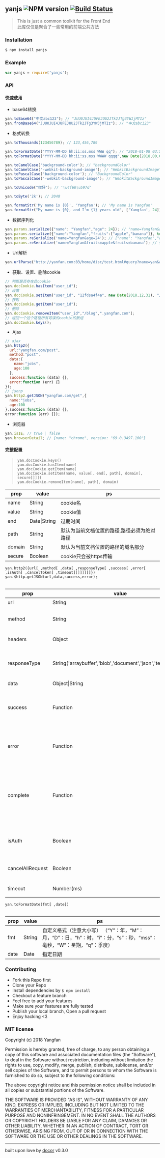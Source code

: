 ## yanjs ![NPM version](https://img.shields.io/npm/v/yanjs.svg?style=flat) [![Build Status](https://travis-ci.org/Yangfan2016/yanjs.svg?branch=master)](https://travis-ci.org/Yangfan2016/yanjs)

> This is just a common toolkit for the Front End  
此库仅仅是聚合了一些常用的前端公共方法

### Installation
```bash
$ npm install yanjs
```

### Example
```js
var yanjs = require('yanjs');
```

### API

#### 快速使用
- base64转换
```js
yan.toBase64("中文abc123"); // "JUU0JUI4JUFEJUU2JTk2JTg3YWJjMTIz"
yan.fromBase64("JUU0JUI4JUFEJUU2JTk2JTg3YWJjMTIz"); // "中文abc123"
```
- 格式转换
```js
yan.toThousands(123456789); // 123,456,789

yan.toFormatDate("YYYY-MM-DD hh:ii:ss.mss WWW qq"); // "2018-01-08 03:50:39.102 星期一 01"
yan.toFormatDate("YYYY-MM-DD hh:ii:ss.mss WWWW qqqq",new Date(2018,00,02)); // "2018-01-02 12:00:00.000 星期二 01"

yan.toCamelCase('background-color'); // "backgroundColor"
yan.toCamelCase('-webkit-background-image'); // "WebkitBackgroundImage"
yan.toPascalCase('background-color'); // "BackgroundColor"
yan.toPascalCase('-webkit-background-image'); // "WebkitBackgroundImage"

yan.toUnicode("你好"); // '\u4f60\u597d'

yan.toByte('2k'); // 2048

yan.formatStr('My name is {0}', 'Yangfan'); // 'My name is Yangfan'
yan.formatStr("My name is {0}, and I'm {1} years old", ['Yangfan', 24]); // "My name is Yangfan, and I'm 24 years old"

```
- 数据序列化

```js
yan.params.serialize({"name": "Yangfan","age": 24}); // 'name=Yangfan&age=24'
yan.params.serialize({"name":"Yangfan","fruits":["apple","banana"]}, true); // 'name=Yangfan&fruits=apple&fruits=banana'
yan.params.reSerialize('name=Yangfan&age=24'); // {"name": "Yangfan","age": "24"}
yan.params.reSerialize('name=Yangfan&fruits=apple&fruits=banana'); // {"name": "Yangfan","fruits": ["apple", "banana"]}
```


- Url解析
```js
yan.urlParse("http://yanfan.com:83/home/disc/test.html#query?name=yan&age=100"); // {protocol: "http", username: "", password: "", host: "yanfan.com:83", port: "83", …}
```

- 获取、设置、删除cookie
```js
// 判断是否存在此cookie
yan.docCookie.hasItem("user_id");
// 设置
yan.docCookie.setItem("user_id", "12fdsa4f4a", new Date(2018,12,31), "/blog", ".yangfan.com", true);
// 获取
yan.docCookie.getItem("user_id");
// 删除
yan.docCookie.removeItem("user_id","/blog",".yangfan.com");
// 返回一个这个路径所有可读的cookie的数组
yan.docCookie.keys();

```

- Ajax
```js
// ajax
yan.http2({
  url:"yangfan.com/post",
  method:"post",
  data:{
    name:"jobs",
    age:100
  },
  success:function (data) {},
  error:function (err) {}
});
// jsonp
yan.http2.getJSON("yangfan.com/get",{
  name:"jobs",
  age:100
},success:function (data) {},
error:function (err) {});
```

- 浏览器
```js
yan.isIE; // true | false
yan.browserDetail; // {name: "chrome", version: "69.0.3497.100"}
```



#### 完整配置

> `yan.docCookie.keys()`  
`yan.docCookie.hasItem(name)`  
`yan.docCookie.getItem(name)`  
`yan.docCookie.setItem(name, value[, end[, path[, domain[, secure]]]])`  
`yan.docCookie.removeItem(name[, path], domain)`  
<table style="width:100%">
  <thead>
    <tr>
      <th>prop</th>
      <th>value</th>
      <th>ps</th>
    </tr>
  </thead>
  <tbody>
    <tr>
      <td>name</td>
      <td>String</td>
      <td>cookie名</td>
    </tr>
    <tr>
      <td>value</td>
      <td>String</td>
      <td>cookie值</td>
    </tr>
    <tr>
      <td>end</td>
      <td>Date|String</td>
      <td>过期时间</td>
    </tr>
    <tr>
      <td>path</td>
      <td>String</td>
      <td>默认为当前文档位置的路径,路径必须为绝对路径</td>
    </tr>
    <tr>
      <td>domain</td>
      <td>String</td>
      <td>默认为当前文档位置的路径的域名部分</td>
    </tr>
    <tr>
      <td>secure</td>
      <td>Boolean</td>
      <td>cookie只会被https传输</td>
    </tr>
  </tbody>
<table>


`yan.http2({url[ ,method[ ,data[ ,responseType[ ,success[ ,error[ ,isAuth[ ,cancelToken[ ,timeout]]]]]]]]})`
`yan.$http.getJSON(url,data,success,error);`
<table style="width:100%">
  <thead>
    <tr>
      <th>prop</th>
      <th>value</th>
      <th>ps</th>
    </tr>
  </thead>
  <tbody>
    <tr>
      <td>url</td>
      <td>String</td>
      <td>请求地址</td>
    </tr>
    <tr>
      <td>method</td>
      <td>String</td>
      <td>请求方法，默认“GET”</td>
    </tr>
    <tr>
      <td>headers</td>
      <td>Object</td>
      <td>请求头信息</td>
    </tr>
    <tr>
      <td>responseType</td>
      <td>String('arraybuffer','blob','document','json','text','stream')</td>
      <td>请求返回数据的类型，默认“json”</td>
    </tr>
    <tr>
      <td>data</td>
      <td>Object|String</td>
      <td>请求数据</td>
    </tr>
    <tr>
      <td>success</td>
      <td>Function</td>
      <td>请求成功的回调，接受一个参数（data）</td>
    </tr>
    <tr>
      <td>error</td>
      <td>Function</td>
      <td>请求失败的回调，接受一个参数（err）</td>
    </tr>
    <tr>
      <td>complete</td>
      <td>Function</td>
      <td>无论成功失败，都会调用次函数，并且在success或error之前执行</td>
    </tr>
    <tr>
      <td>isAuth</td>
      <td>Boolean</td>
      <td>是否添加验证头信息，默认不添加</td>
    </tr>
    <tr>
      <td>cancelAllRequest</td>
      <td>Boolean</td>
      <td>是否取消其他进行中的请求</td>
    </tr>
    <tr>
      <td>timeout</td>
      <td>Number(ms)</td>
      <td>超时（单位毫秒）</td>
    </tr>
  </tbody>
<table>

`yan.toFormatDate(fmt[ ,date])`
<table style="width:100%">
  <thead>
    <tr>
      <th>prop</th>
      <th>value</th>
      <th>ps</th>
    </tr>
  </thead>
  <tbody>
    <tr>
      <td>fmt</td>
      <td>String</td>
      <td>自定义格式（注意大小写） （“Y”：年，“M”：月，“D”：日，“h”：时，“i”：分，“s”：秒，“mss”：毫秒，“W”：星期，“q”：季度）</td>
    </tr>
    <tr>
      <td>date</td>
      <td>Date</td>
      <td>指定日期</td>
    </tr>
  </tbody>
<table>

### Contributing
- Fork this Repo first
- Clone your Repo
- Install dependencies by `$ npm install`
- Checkout a feature branch
- Feel free to add your features
- Make sure your features are fully tested
- Publish your local branch, Open a pull request
- Enjoy hacking <3

### MIT license
Copyright (c) 2018 Yangfan

Permission is hereby granted, free of charge, to any person obtaining a copy
of this software and associated documentation files (the &quot;Software&quot;), to deal
in the Software without restriction, including without limitation the rights
to use, copy, modify, merge, publish, distribute, sublicense, and/or sell
copies of the Software, and to permit persons to whom the Software is
furnished to do so, subject to the following conditions:

The above copyright notice and this permission notice shall be included in
all copies or substantial portions of the Software.

THE SOFTWARE IS PROVIDED &quot;AS IS&quot;, WITHOUT WARRANTY OF ANY KIND, EXPRESS OR
IMPLIED, INCLUDING BUT NOT LIMITED TO THE WARRANTIES OF MERCHANTABILITY,
FITNESS FOR A PARTICULAR PURPOSE AND NONINFRINGEMENT. IN NO EVENT SHALL THE
AUTHORS OR COPYRIGHT HOLDERS BE LIABLE FOR ANY CLAIM, DAMAGES OR OTHER
LIABILITY, WHETHER IN AN ACTION OF CONTRACT, TORT OR OTHERWISE, ARISING FROM,
OUT OF OR IN CONNECTION WITH THE SOFTWARE OR THE USE OR OTHER DEALINGS IN
THE SOFTWARE.

---
built upon love by [docor](https://github.com/turingou/docor.git) v0.3.0
